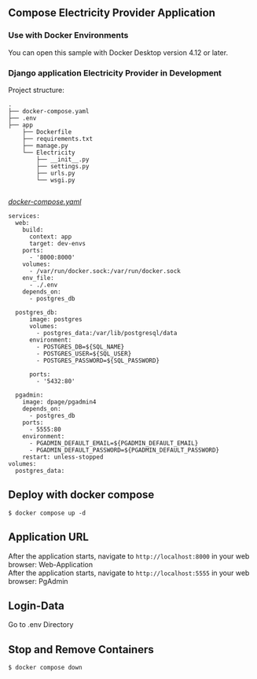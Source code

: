 ## Compose Electricity Provider Application

### Use with Docker Environments

You can open this sample with Docker Desktop version 4.12 or later.


### Django application Electricity Provider in Development

Project structure:
```
.
├── docker-compose.yaml
├── .env 
├── app
    ├── Dockerfile
    ├── requirements.txt
    ├── manage.py
    └── Electricity
        ├── __init__.py
        ├── settings.py
        ├── urls.py
        └── wsgi.py
        

```

[_docker-compose.yaml_](docker-compose.yaml)
```
services:
  web: 
    build:
      context: app
      target: dev-envs
    ports: 
      - '8000:8000'
    volumes:
      - /var/run/docker.sock:/var/run/docker.sock
    env_file:
      - ./.env
    depends_on:
      - postgres_db
    
  postgres_db:
      image: postgres
      volumes:
        - postgres_data:/var/lib/postgresql/data
      environment:
        - POSTGRES_DB=${SQL_NAME}
        - POSTGRES_USER=${SQL_USER}
        - POSTGRES_PASSWORD=${SQL_PASSWORD}
        
      ports:
        - '5432:80'

  pgadmin:
    image: dpage/pgadmin4
    depends_on:
      - postgres_db
    ports:
      - 5555:80
    environment:
      - PGADMIN_DEFAULT_EMAIL=${PGADMIN_DEFAULT_EMAIL}
      - PGADMIN_DEFAULT_PASSWORD=${PGADMIN_DEFAULT_PASSWORD}
    restart: unless-stopped
volumes:
  postgres_data:
```

## Deploy with docker compose

```
$ docker compose up -d
```

## Application URL

After the application starts, navigate to `http://localhost:8000` in your web browser: Web-Application
<br/>
After the application starts, navigate to `http://localhost:5555` in your web browser: PgAdmin

## Login-Data

Go to .env Directory

## Stop and Remove Containers

```
$ docker compose down
```
